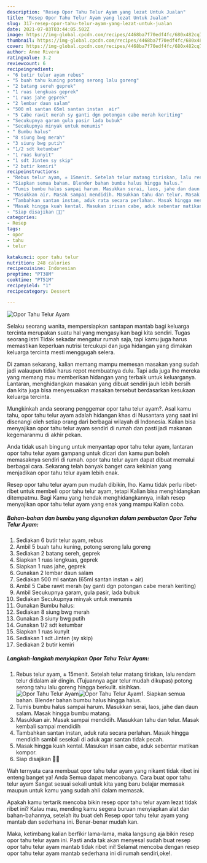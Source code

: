 ```yaml
---
description: "Resep Opor Tahu Telur Ayam yang lezat Untuk Jualan"
title: "Resep Opor Tahu Telur Ayam yang lezat Untuk Jualan"
slug: 317-resep-opor-tahu-telur-ayam-yang-lezat-untuk-jualan
date: 2021-07-03T03:44:05.502Z
image: https://img-global.cpcdn.com/recipes/4468ba7f70edf4fc/680x482cq70/opor-tahu-telur-ayam-foto-resep-utama.jpg
thumbnail: https://img-global.cpcdn.com/recipes/4468ba7f70edf4fc/680x482cq70/opor-tahu-telur-ayam-foto-resep-utama.jpg
cover: https://img-global.cpcdn.com/recipes/4468ba7f70edf4fc/680x482cq70/opor-tahu-telur-ayam-foto-resep-utama.jpg
author: Anne Rivera
ratingvalue: 3.2
reviewcount: 6
recipeingredient:
- "6 butir telur ayam rebus"
- "5 buah tahu kuning potong serong lalu goreng"
- "2 batang sereh geprek"
- "1 ruas lengkuas geprek"
- "1 ruas jahe geprek"
- "2 lembar daun salam"
- "500 ml santan 65ml santan instan  air"
- "5 Cabe rawit merah sy ganti dgn potongan cabe merah keriting"
- "Secukupnya garam gula pasir lada bubuk"
- "Secukupnya minyak untuk menumis"
- " Bumbu halus"
- "8 siung bwg merah"
- "3 siuny bwg putih"
- "1/2 sdt ketumbar"
- "1 ruas kunyit"
- "1 sdt Jinten sy skip"
- "2 butir kemiri"
recipeinstructions:
- "Rebus telur ayam, ± 15menit. Setelah telur matang tiriskan, lalu rendam telur didalam air dingin. (Tujuannya agar telur mudah dikupas) potong serong tahu lalu goreng hingga berkulit. sisihkan."
- "Siapkan semua bahan. Blender bahan bumbu halus hingga halus."
- "Tumis bumbu halus sampai harum. Masukkan serai, laos, jahe dan daun salam. Masak hingga bumbu matang."
- "Masukkan air. Masak sampai mendidih. Masukkan tahu dan telur. Masak kembali sampai mendidih"
- "Tambahkan santan instan, aduk rata secara perlahan. Masak hingga mendidih sambil sesekali di aduk agar santan tidak pecah."
- "Masak hingga kuah kental. Masukan irisan cabe, aduk sebentar matikan kompor."
- "Siap disajikan 💙🤗"
categories:
- Resep
tags:
- opor
- tahu
- telur

katakunci: opor tahu telur 
nutrition: 248 calories
recipecuisine: Indonesian
preptime: "PT38M"
cooktime: "PT51M"
recipeyield: "1"
recipecategory: Dessert

---
```



![Opor Tahu Telur Ayam](https://img-global.cpcdn.com/recipes/4468ba7f70edf4fc/680x482cq70/opor-tahu-telur-ayam-foto-resep-utama.jpg)

Selaku seorang wanita, mempersiapkan santapan mantab bagi keluarga tercinta merupakan suatu hal yang mengasyikan bagi kita sendiri. Tugas seorang istri Tidak sekadar mengatur rumah saja, tapi kamu juga harus memastikan keperluan nutrisi tercukupi dan juga hidangan yang dimakan keluarga tercinta mesti menggugah selera.

Di zaman  sekarang, kalian memang mampu memesan masakan yang sudah jadi walaupun tidak harus repot membuatnya dulu. Tapi ada juga lho mereka yang memang mau memberikan hidangan yang terbaik untuk keluarganya. Lantaran, menghidangkan masakan yang dibuat sendiri jauh lebih bersih dan kita juga bisa menyesuaikan masakan tersebut berdasarkan kesukaan keluarga tercinta. 



Mungkinkah anda seorang penggemar opor tahu telur ayam?. Asal kamu tahu, opor tahu telur ayam adalah hidangan khas di Nusantara yang saat ini disenangi oleh setiap orang dari berbagai wilayah di Indonesia. Kalian bisa menyajikan opor tahu telur ayam sendiri di rumah dan pasti jadi makanan kegemaranmu di akhir pekan.

Anda tidak usah bingung untuk menyantap opor tahu telur ayam, lantaran opor tahu telur ayam gampang untuk dicari dan kamu pun boleh memasaknya sendiri di rumah. opor tahu telur ayam dapat dibuat memalui berbagai cara. Sekarang telah banyak banget cara kekinian yang menjadikan opor tahu telur ayam lebih enak.

Resep opor tahu telur ayam pun mudah dibikin, lho. Kamu tidak perlu ribet-ribet untuk membeli opor tahu telur ayam, tetapi Kalian bisa menghidangkan ditempatmu. Bagi Kamu yang hendak menghidangkannya, inilah resep menyajikan opor tahu telur ayam yang enak yang mampu Kalian coba.

<!--inarticleads1-->

##### Bahan-bahan dan bumbu yang digunakan dalam pembuatan Opor Tahu Telur Ayam:

1. Sediakan 6 butir telur ayam, rebus
1. Ambil 5 buah tahu kuning, potong serong lalu goreng
1. Sediakan 2 batang sereh, geprek
1. Siapkan 1 ruas lengkuas, geprek
1. Siapkan 1 ruas jahe, geprek
1. Gunakan 2 lembar daun salam
1. Sediakan 500 ml santan (65ml santan instan + air)
1. Ambil 5 Cabe rawit merah (sy ganti dgn potongan cabe merah keriting)
1. Ambil Secukupnya garam, gula pasir, lada bubuk
1. Sediakan Secukupnya minyak untuk menumis
1. Gunakan  Bumbu halus:
1. Sediakan 8 siung bwg merah
1. Gunakan 3 siuny bwg putih
1. Gunakan 1/2 sdt ketumbar
1. Siapkan 1 ruas kunyit
1. Sediakan 1 sdt Jinten (sy skip)
1. Sediakan 2 butir kemiri




<!--inarticleads2-->

##### Langkah-langkah menyiapkan Opor Tahu Telur Ayam:

1. Rebus telur ayam, ± 15menit. Setelah telur matang tiriskan, lalu rendam telur didalam air dingin. (Tujuannya agar telur mudah dikupas) potong serong tahu lalu goreng hingga berkulit. sisihkan.
<img src="https://img-global.cpcdn.com/steps/3197d94fa547d2d4/160x128cq70/opor-tahu-telur-ayam-langkah-memasak-1-foto.jpg" alt="Opor Tahu Telur Ayam"><img src="https://img-global.cpcdn.com/steps/eec158c46f6dcbf9/160x128cq70/opor-tahu-telur-ayam-langkah-memasak-1-foto.jpg" alt="Opor Tahu Telur Ayam">1. Siapkan semua bahan. Blender bahan bumbu halus hingga halus.
1. Tumis bumbu halus sampai harum. Masukkan serai, laos, jahe dan daun salam. Masak hingga bumbu matang.
1. Masukkan air. Masak sampai mendidih. Masukkan tahu dan telur. Masak kembali sampai mendidih
1. Tambahkan santan instan, aduk rata secara perlahan. Masak hingga mendidih sambil sesekali di aduk agar santan tidak pecah.
1. Masak hingga kuah kental. Masukan irisan cabe, aduk sebentar matikan kompor.
1. Siap disajikan 💙🤗




Wah ternyata cara membuat opor tahu telur ayam yang nikamt tidak ribet ini enteng banget ya! Anda Semua dapat mencobanya. Cara buat opor tahu telur ayam Sangat sesuai sekali untuk kita yang baru belajar memasak maupun untuk kamu yang sudah ahli dalam memasak.

Apakah kamu tertarik mencoba bikin resep opor tahu telur ayam lezat tidak ribet ini? Kalau mau, mending kamu segera buruan menyiapkan alat dan bahan-bahannya, setelah itu buat deh Resep opor tahu telur ayam yang mantab dan sederhana ini. Benar-benar mudah kan. 

Maka, ketimbang kalian berfikir lama-lama, maka langsung aja bikin resep opor tahu telur ayam ini. Pasti anda tak akan menyesal sudah buat resep opor tahu telur ayam mantab tidak ribet ini! Selamat mencoba dengan resep opor tahu telur ayam mantab sederhana ini di rumah sendiri,oke!.

